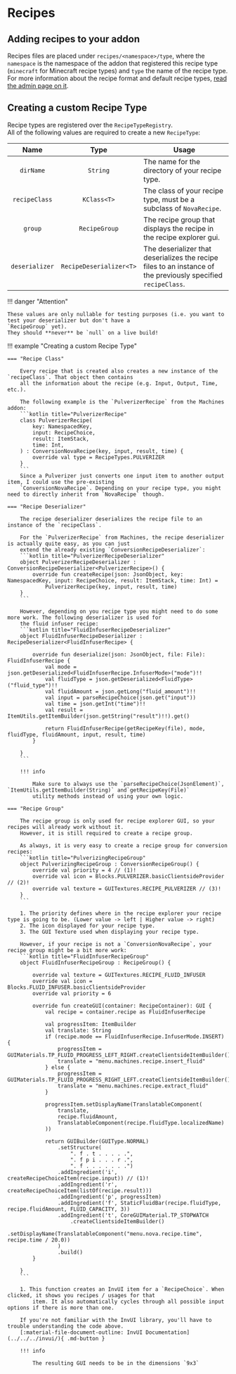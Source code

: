 # Recipes

## Adding recipes to your addon
Recipes files are placed under `recipes/<namespace>/type`, where the `namespace` is the namespace of the addon that
registered this recipe type (`minecraft` for Minecraft recipe types) and `type` the name of the recipe type.  
For more information about the recipe format and default recipe types, [read the admin page on it](../admin/recipes).

## Creating a custom Recipe Type
Recipe types are registered over the `RecipeTypeRegistry`.  
All of the following values are required to create a new `RecipeType`:

|      Name      |          Type           | Usage                                                                                                         |
|:--------------:|:-----------------------:|---------------------------------------------------------------------------------------------------------------|
|   `dirName`    |        `String`         | The name for the directory of your recipe type.                                                               |
| `recipeClass`  |       `KClass<T>`       | The class of your recipe type, must be a subclass of `NovaRecipe`.                                            |
|    `group`     |      `RecipeGroup`      | The recipe group that displays the recipe in the recipe explorer gui.                                         |
| `deserializer` | `RecipeDeserializer<T>` | The deserializer that deserializes the recipe files to an instance of the previously specified `recipeClass`. |

!!! danger "Attention"

    These values are only nullable for testing purposes (i.e. you want to test your deserializer but don't have a
    `RecipeGroup` yet).  
    They should **never** be `null` on a live build!

!!! example "Creating a custom Recipe Type"

    === "Recipe Class"
        
        Every recipe that is created also creates a new instance of the `recipeClass`. That object then contains
        all the information about the recipe (e.g. Input, Output, Time, etc.).

        The following example is the `PulverizerRecipe` from the Machines addon:  
        ```kotlin title="PulverizerRecipe"
        class PulverizerRecipe(
            key: NamespacedKey,
            input: RecipeChoice,
            result: ItemStack,
            time: Int,
        ) : ConversionNovaRecipe(key, input, result, time) {
            override val type = RecipeTypes.PULVERIZER
        }
        ```
        Since a Pulverizer just converts one input item to another output item, I could use the pre-existing
        `ConversionNovaRecipe`. Depending on your recipe type, you might need to directly inherit from `NovaRecipe` though.

    === "Recipe Deserializer"

        The recipe deserializer deserializes the recipe file to an instance of the `recipeClass`.

        For the `PulverizerRecipe` from Machines, the recipe deserializer is actually quite easy, as you can just
        extend the already existing `ConversionRecipeDeserializer`:  
        ```kotlin title="PulverizerRecipeDeserializer"
        object PulverizerRecipeDeserializer : ConversionRecipeDeserializer<PulverizerRecipe>() {
            override fun createRecipe(json: JsonObject, key: NamespacedKey, input: RecipeChoice, result: ItemStack, time: Int) =
                PulverizerRecipe(key, input, result, time)
        }
        ```

        However, depending on you recipe type you might need to do some more work. The following deserializer is used for
        the fluid infuser recipe:
        ```kotlin title="FluidInfuserRecipeDeserializer"
        object FluidInfuserRecipeDeserializer : RecipeDeserializer<FluidInfuserRecipe> {
    
            override fun deserialize(json: JsonObject, file: File): FluidInfuserRecipe {
                val mode = json.getDeserialized<FluidInfuserRecipe.InfuserMode>("mode")!!
                val fluidType = json.getDeserialized<FluidType>("fluid_type")!!
                val fluidAmount = json.getLong("fluid_amount")!!
                val input = parseRecipeChoice(json.get("input"))
                val time = json.getInt("time")!!
                val result = ItemUtils.getItemBuilder(json.getString("result")!!).get()
        
                return FluidInfuserRecipe(getRecipeKey(file), mode, fluidType, fluidAmount, input, result, time)
            }

        }
        ```

        !!! info

            Make sure to always use the `parseRecipeChoice(JsonElement)`, `ItemUtils.getItemBuilder(String)` and`getRecipeKey(File)`
            utility methods instead of using your own logic.

    === "Recipe Group"

        The recipe group is only used for recipe explorer GUI, so your recipes will already work without it.  
        However, it is still required to create a recipe group.

        As always, it is very easy to create a recipe group for conversion recipes:
        ```kotlin title="PulverizingRecipeGroup"
        object PulverizingRecipeGroup : ConversionRecipeGroup() {
            override val priority = 4 // (1)!
            override val icon = Blocks.PULVERIZER.basicClientsideProvider // (2)!
            override val texture = GUITextures.RECIPE_PULVERIZER // (3)!
        }
        ```
        
        1. The priority defines where in the recipe explorer your recipe type is going to be. (Lower value -> left | Higher value -> right)
        2. The icon displayed for your recipe type.
        3. The GUI Texture used when displaying your recipe type.

        However, if your recipe is not a `ConversionNovaRecipe`, your recipe group might be a bit more work:
        ```kotlin title="FluidInfuserRecipeGroup"
        object FluidInfuserRecipeGroup : RecipeGroup() {
        
            override val texture = GUITextures.RECIPE_FLUID_INFUSER
            override val icon = Blocks.FLUID_INFUSER.basicClientsideProvider
            override val priority = 6
        
            override fun createGUI(container: RecipeContainer): GUI {
                val recipe = container.recipe as FluidInfuserRecipe
            
                val progressItem: ItemBuilder
                val translate: String
                if (recipe.mode == FluidInfuserRecipe.InfuserMode.INSERT) {
                    progressItem = GUIMaterials.TP_FLUID_PROGRESS_LEFT_RIGHT.createClientsideItemBuilder()
                    translate = "menu.machines.recipe.insert_fluid"
                } else {
                    progressItem = GUIMaterials.TP_FLUID_PROGRESS_RIGHT_LEFT.createClientsideItemBuilder()
                    translate = "menu.machines.recipe.extract_fluid"
                }
            
                progressItem.setDisplayName(TranslatableComponent(
                    translate,
                    recipe.fluidAmount,
                    TranslatableComponent(recipe.fluidType.localizedName)
                ))
            
                return GUIBuilder(GUIType.NORMAL)
                    .setStructure(
                        ". f . t . . . . .",
                        ". f p i . . . r .",
                        ". f . . . . . . .")
                    .addIngredient('i', createRecipeChoiceItem(recipe.input)) // (1)!
                    .addIngredient('r', createRecipeChoiceItem(listOf(recipe.result)))
                    .addIngredient('p', progressItem)
                    .addIngredient('f', StaticFluidBar(recipe.fluidType, recipe.fluidAmount, FLUID_CAPACITY, 3))
                    .addIngredient('t', CoreGUIMaterial.TP_STOPWATCH
                        .createClientsideItemBuilder()
                        .setDisplayName(TranslatableComponent("menu.nova.recipe.time", recipe.time / 20.0))
                    )
                    .build()
            }
        
        }
        ```
        
        1. This function creates an InvUI item for a `RecipeChoice`. When clicked, it shows you recipes / usages for that
            item. It also automatically cycles through all possible input options if there is more than one.

        If you're not familiar with the InvUI library, you'll have to trouble understanding the code above.  
        [:material-file-document-outline: InvUI Documentation](../../../invui/){ .md-button }

        !!! info

            The resulting GUI needs to be in the dimensions `9x3`